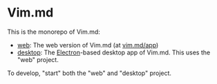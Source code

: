 # Vim.md

This is the monorepo of Vim.md:

- [web](/web): The web version of Vim.md (at [vim.md/app](https://vim.md/app))
- [desktop](/desktop): The [Electron](https://www.electronjs.org/)-based
desktop app of Vim.md. This uses the "web" project.

To develop, "start" both the "web" and "desktop" project.
